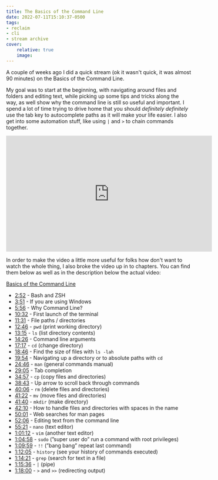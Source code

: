 ```yaml
---
title: The Basics of the Command Line 
date: 2022-07-11T15:10:37-0500
tags:
- reclaim
- cli
- stream archive
cover:
    relative: true
    image: 
---
```

A couple of weeks ago I did a quick stream (ok it wasn't quick, it was almost 90 minutes) on the Basics of the Command Line.

My goal was to start at the beginning, with navigating around files and folders and editing text, while picking up some tips and tricks along the way, as well show why the command line is still so useful and important. I spend a lot of time trying to drive home that you should _definitely definitely_ use the tab key to autocomplete paths as it will make your life easier. I also get into some automation stuff, like using `|` and `>` to chain commands together.

<iframe title="Basics of the  Command Line" src="https://video.jadin.me/videos/embed/c6cbc052-84a2-493f-89ed-74739ef3e6a2" allowfullscreen="" sandbox="allow-same-origin allow-scripts allow-popups" width="560" height="315" frameborder="0"></iframe>

In order to make the video a little more useful for folks how don't want to watch the whole thing, I also broke the video up in to chapters. You can find them below as well as in the description below the actual video:

[Basics of the Command Line](https://video.jadin.me/w/qxN2Gu9VC6zjDZsT5Eatw3)

- [2:52](https://video.jadin.me/w/qxN2Gu9VC6zjDZsT5Eatw3?start=2m52s) - Bash and ZSH
- [3:51](https://video.jadin.me/w/qxN2Gu9VC6zjDZsT5Eatw3?start=3m51s) - If you are using Windows
- [5:56](https://video.jadin.me/w/qxN2Gu9VC6zjDZsT5Eatw3?start=5m56s) - Why Command Line?
- [10:32](https://video.jadin.me/w/qxN2Gu9VC6zjDZsT5Eatw3?start=10m32s) - First launch of the terminal
- [11:31](https://video.jadin.me/w/qxN2Gu9VC6zjDZsT5Eatw3?start=11m31s) - File paths / directories
- [12:46](https://video.jadin.me/w/qxN2Gu9VC6zjDZsT5Eatw3?start=12m46s) - `pwd` (print working directory)
- [13:15](https://video.jadin.me/w/qxN2Gu9VC6zjDZsT5Eatw3?start=13m15s) - `ls` (list directory contents)
- [14:26](https://video.jadin.me/w/qxN2Gu9VC6zjDZsT5Eatw3?start=14m26s) - Command line arguments
- [17:17](https://video.jadin.me/w/qxN2Gu9VC6zjDZsT5Eatw3?start=17m17s) - `cd` (change directory)
- [18:46](https://video.jadin.me/w/qxN2Gu9VC6zjDZsT5Eatw3?start=18m46s) - Find the size of files with `ls -lah`
- [19:54](https://video.jadin.me/w/qxN2Gu9VC6zjDZsT5Eatw3?start=19m54s) - Navigating up a directory or to absolute paths with `cd`
- [24:46](https://video.jadin.me/w/qxN2Gu9VC6zjDZsT5Eatw3?start=24m46s) - `man` (general commands manual)
- [29:05](https://video.jadin.me/w/qxN2Gu9VC6zjDZsT5Eatw3?start=29m5s) - Tab completion
- [34:57](https://video.jadin.me/w/qxN2Gu9VC6zjDZsT5Eatw3?start=34m57s) - `cp` (copy files and directories)
- [38:43](https://video.jadin.me/w/qxN2Gu9VC6zjDZsT5Eatw3?start=38m43s) - Up arrow to scroll back through commands
- [40:06](https://video.jadin.me/w/qxN2Gu9VC6zjDZsT5Eatw3?start=40m6s) - `rm` (delete files and directories)
- [41:22](https://video.jadin.me/w/qxN2Gu9VC6zjDZsT5Eatw3?start=41m22s) - `mv` (move files and directories)
- [41:40](https://video.jadin.me/w/qxN2Gu9VC6zjDZsT5Eatw3?start=41m40s) - `mkdir` (make directory)
- [42:10](https://video.jadin.me/w/qxN2Gu9VC6zjDZsT5Eatw3?start=42m10s) - How to handle files and directories with spaces in the name
- [50:01](https://video.jadin.me/w/qxN2Gu9VC6zjDZsT5Eatw3?start=50m1s) - Web searches for man pages
- [52:06](https://video.jadin.me/w/qxN2Gu9VC6zjDZsT5Eatw3?start=52m6s) - Editing text from the command line
- [55:21](https://video.jadin.me/w/qxN2Gu9VC6zjDZsT5Eatw3?start=55m21s) - `nano` (text editor)
- [1:01:12](https://video.jadin.me/w/qxN2Gu9VC6zjDZsT5Eatw3?start=1h1m12s) - `vim` (another text editor)
- [1:04:58](https://video.jadin.me/w/qxN2Gu9VC6zjDZsT5Eatw3?start=1h4m58s) - `sudo` (”super user do” run a command with root privileges)
- [1:09:59](https://video.jadin.me/w/qxN2Gu9VC6zjDZsT5Eatw3?start=1h9m59s) - `!!` (”bang bang” repeat last command)
- [1:12:05](https://video.jadin.me/w/qxN2Gu9VC6zjDZsT5Eatw3?start=1h12m5s) - `history` (see your history of commands executed)
- [1:14:21](https://video.jadin.me/w/qxN2Gu9VC6zjDZsT5Eatw3?start=1h14m21s) - `grep` (search for text in a file)
- [1:15:36](https://video.jadin.me/w/qxN2Gu9VC6zjDZsT5Eatw3?start=1h15m36s) - `|` (pipe)
- [1:18:00](https://video.jadin.me/w/qxN2Gu9VC6zjDZsT5Eatw3?start=1h18m) - `>` and `>>` (redirecting output)
